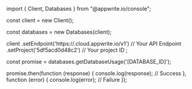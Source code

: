 import { Client, Databases } from "@appwrite.io/console";

const client = new Client();

const databases = new Databases(client);

client
    .setEndpoint('https://<REGION>.cloud.appwrite.io/v1') // Your API Endpoint
    .setProject('5df5acd0d48c2') // Your project ID
;

const promise = databases.getDatabaseUsage('[DATABASE_ID]');

promise.then(function (response) {
    console.log(response); // Success
}, function (error) {
    console.log(error); // Failure
});